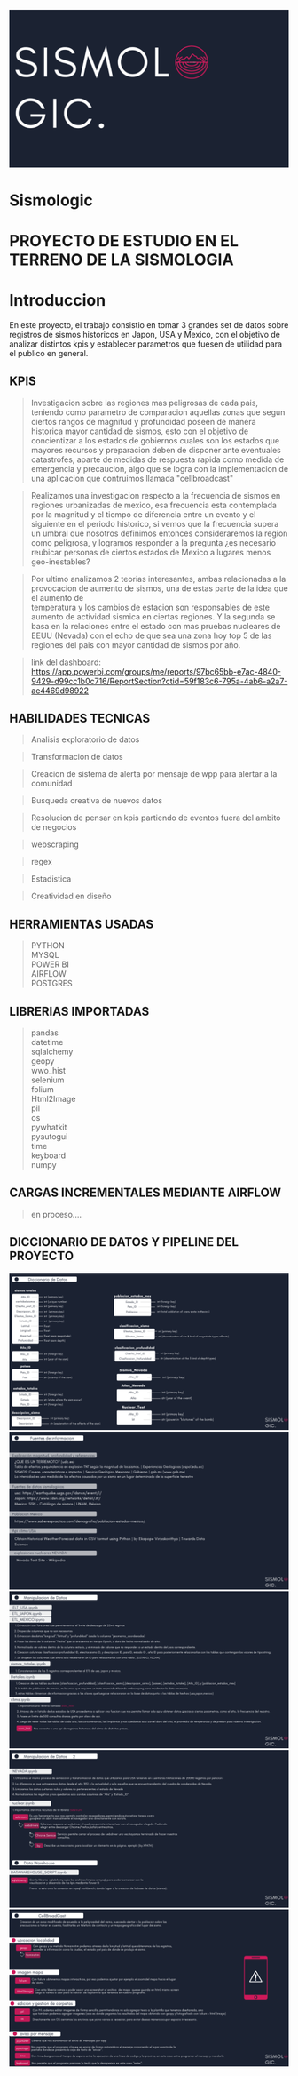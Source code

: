 ![Alt](imagenes/sismologic.png)



# Sismologic 

# PROYECTO DE ESTUDIO EN EL TERRENO DE LA SISMOLOGIA

# Introduccion

En este proyecto, el trabajo consistio en tomar 3 grandes set de datos sobre registros de sismos historicos en Japon, USA y Mexico, con el objetivo de analizar
distintos kpis y establecer parametros que fuesen de utilidad para el publico en general.

## KPIS

> Investigacion sobre las regiones mas peligrosas de cada pais, teniendo como parametro de comparacion aquellas zonas que segun ciertos rangos de 
  magnitud y profundidad poseen de manera historica mayor cantidad de sismos, esto con el objetivo de concientizar a los estados de gobiernos cuales son los 
  estados que mayores recursos y preparacion deben de disponer ante eventuales catastrofes, aparte de medidas de respuesta rapida como medida de emergencia y 
  precaucion, algo que se logra con la implementacion de una aplicacion que contruimos llamada "cellbroadcast"
  
  > Realizamos una investigacion respecto a la frecuencia de sismos en regiones urbanizadas de mexico, esa frecuencia esta contemplada por la magnitud y el tiempo de diferencia entre un evento y el siguiente en el periodo historico, si vemos que la frecuencia supera un umbral que nosotros definimos entonces consideraremos la region como peligrosa, y logramos responder a la pregunta ¿es necesario reubicar personas de ciertos estados de Mexico a lugares menos geo-inestables?
  
   > Por ultimo analizamos 2 teorias interesantes, ambas relacionadas a la provocacion de aumento de sismos, una de estas parte de la idea que el aumento de           
   temperatura y los cambios de estacion son responsables de este aumento de actividad sismica en ciertas regiones.
   Y la segunda se basa en la relaciones entre el estado con mas pruebas nucleares de EEUU (Nevada) con el echo de que sea una zona hoy top 5 de las regiones del pais
   con mayor cantidad de sismos por año.
  

>link del dashboard: https://app.powerbi.com/groups/me/reports/97bc65bb-e7ac-4840-9429-d99cc1b0c716/ReportSection?ctid=59f183c6-795a-4ab6-a2a7-ae4469d98922


## HABILIDADES TECNICAS
> Analisis exploratorio de datos <br />

> Transformacion de datos <br />

> Creacion de sistema de alerta por mensaje de wpp para alertar a la comunidad <br />

> Busqueda creativa de nuevos datos <br />

> Resolucion de pensar en kpis partiendo de eventos fuera del ambito de negocios <br />

> webscraping <br />

> regex <br />

> Estadistica

> Creatividad en diseño

## HERRAMIENTAS USADAS
> PYTHON <br />
> MYSQL <br />
> POWER BI <br />
> AIRFLOW <br />
> POSTGRES  <br />

## LIBRERIAS IMPORTADAS
> pandas <br />
> datetime <br />
> sqlalchemy <br />
> geopy <br />
> wwo_hist <br />
> selenium <br />
> folium <br />
> Html2Image <br />
> pil <br />
> os <br />
> pywhatkit <br />
> pyautogui <br />
> time <br />
> keyboard <br />
> numpy <br />

## CARGAS INCREMENTALES MEDIANTE AIRFLOW
> en proceso....

## DICCIONARIO DE DATOS Y PIPELINE DEL PROYECTO

![Alt](imagenes/9.png)
![Alt](imagenes/10.png)
![Alt](imagenes/11.png)
![Alt](imagenes/12.png)
![Alt](imagenes/13.png)
